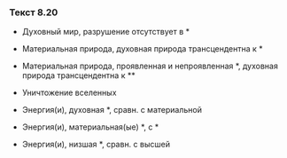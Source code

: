 ### Текст 8.20

- Духовный мир, разрушение отсутствует в *

- Материальная природа, духовная природа трансцендентна к *

- Материальная природа, проявленная и непроявленная *, духовная природа трансцендентна к **

- Уничтожение вселенных

- Энергия(и), духовная *, сравн. с материальной

- Энергия(и), материальная(ые) *, с *

- Энергия(и), низшая *, сравн. с высшей
	
